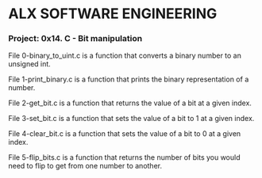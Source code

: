 # ALX SOFTWARE ENGINEERING

### Project: 0x14. C - Bit manipulation

File 0-binary_to_uint.c is a function that converts a binary number to an unsigned int.

File 1-print_binary.c is a function that prints the binary representation of a number.

File 2-get_bit.c is a function that returns the value of a bit at a given index.

File 3-set_bit.c is a function that sets the value of a bit to 1 at a given index.

File 4-clear_bit.c is a function that sets the value of a bit to 0 at a given index.

File 5-flip_bits.c is a function that returns the number of bits you would need to flip to get from one number to another.
